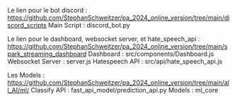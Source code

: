 Le lien pour le bot discord : https://github.com/StephanSchweitzer/pa_2024_online_version/tree/main/discord_scripts
  Main Script : discord_bot.py
  
Le lien pour le dashboard, websocket server, et hate_speech_api : https://github.com/StephanSchweitzer/pa_2024_online_version/tree/main/spark_streaming_dashboard
  Dashboard : src/components/Dashboard.js
  Websocket Server : server.js
  Hatespeech API : src/api/hate_speech_api.js

Les Models : https://github.com/StephanSchweitzer/pa_2024_online_version/tree/main/all_AI/ml/
  Classify API : fast_api_model/prediction_api.py
  Models : ml_core
